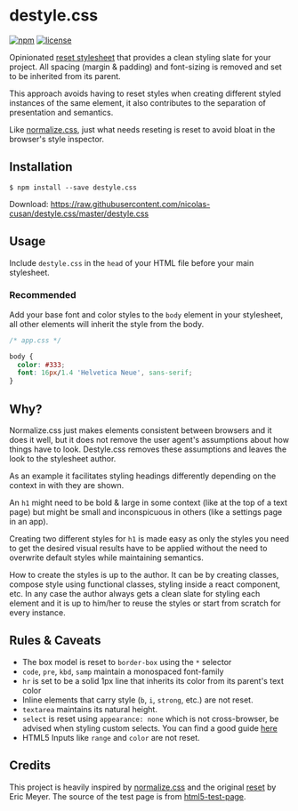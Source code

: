 # destyle.css

[![npm][npm-image]][npm-url] [![license][license-image]][license-url]

Opinionated [reset stylesheet](https://cssreset.com/what-is-a-css-reset/) that provides a clean styling slate for your project. All spacing (margin & padding) and font-sizing is removed and set to be inherited from its parent.

This approach avoids having to reset styles when creating different styled instances of the same element, it also contributes to the separation of presentation and semantics.

Like [normalize.css](https://github.com/necolas/normalize.css), just what needs reseting is reset to avoid bloat in the browser's style inspector.

## Installation

```shell
$ npm install --save destyle.css
```

Download: https://raw.githubusercontent.com/nicolas-cusan/destyle.css/master/destyle.css

## Usage

Include `destyle.css` in the `head` of your HTML file before your main stylesheet.

### Recommended

Add your base font and color styles to the `body` element in your stylesheet, all other elements will inherit the style from the body.

```css
/* app.css */

body {
  color: #333;
  font: 16px/1.4 'Helvetica Neue', sans-serif;
}
```

## Why?

Normalize.css just makes elements consistent between browsers and it does it well, but it does not remove the user agent's assumptions about how things have to look. Destyle.css removes these assumptions and leaves the look to the stylesheet author.

As an example it facilitates styling headings differently depending on the context in with they are shown.

An `h1` might need to be bold & large in some context (like at the top of a text page) but might be small and inconspicuous in others (like a settings page in an app).

Creating two different styles for `h1` is made easy as only the styles you need to get the desired visual results have to be applied without the need to overwrite default styles while maintaining semantics.

How to create the styles is up to the author. It can be by creating classes, compose style using functional classes, styling inside a react component, etc. In any case the author always gets a clean slate for styling each element and it is up to him/her to reuse the styles or start from scratch for every instance.

## Rules & Caveats

- The box model is reset to `border-box` using the `*` selector
- `code`, `pre`, `kbd`, `samp` maintain a monospaced font-family
- `hr` is set to be a solid 1px line that inherits its color from its parent's text color
- Inline elements that carry style (`b`, `i`, `strong`, etc.) are not reset.
- `textarea` maintains its natural height.
- `select` is reset using `appearance: none` which is not cross-browser, be advised when styling custom selects. You can find a good guide [here](https://www.filamentgroup.com/lab/select-css.html)
- HTML5 Inputs like `range` and `color` are not reset.

## Credits

This project is heavily inspired by [normalize.css](https://github.com/necolas/normalize.css) and the original [reset](https://meyerweb.com/eric/tools/css/reset/) by Eric Meyer. The source of the test page is from [html5-test-page](https://github.com/cbracco/html5-test-page/pulls).

[license-image]: https://img.shields.io/npm/l/destyle.css.svg?style=flat-square
[license-url]: LICENSE
[npm-image]: https://img.shields.io/npm/v/destyle.css.svg?style=flat-square
[npm-url]: https://www.npmjs.com/package/destyle.css
